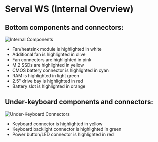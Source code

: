 # Serval WS (Internal Overview)

## Bottom components and connectors:

![Internal Components](./img/components-highlighted.jpg)

- Fan/heatsink module is highlighted in white
- Additional fan is highlighted in olive
- Fan connectors are highlighted in pink
- M.2 SSDs are highlighted in yellow
- CMOS battery connector is highlighted in cyan
- RAM is highlighted in light green
- 2.5" drive bay is highlighted in red
- Battery slot is highlighted in orange

## Under-keyboard components and connectors:

![Under-Keyboard Connectors](./img/under-keyboard.jpg)

- Keyboard connector is highlighted in yellow
- Keyboard backlight connector is highlighted in green
- Power button/LED connector is highlighted in red
